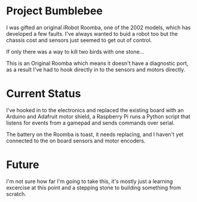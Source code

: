 # Project Bumblebee
I was gifted an original iRobot Roomba, one of the 2002 models, which has developed a few faults.  I've always wanted to buid a robot too but the chassis cost and sensors just seemed to get out of control.  

If only there was a way to kill two birds with one stone...

This is an Original Roomba which means it doesn't have a diagnostic port, as a result I've had to hook directly in to the sensors and motors directly. 

# Current Status
I've hooked in to the electronics and replaced the existing board with an Arduino and Adafruit motor shield, a Raspberry Pi runs a Python script that listens for events from a gamepad and sends commands over serial.

The battery on the Roomba is toast, it needs replacing, and I haven't yet connected to the on board sensors and motor encoders.

# Future
I'm not sure how far I'm going to take this, it's mostly just a learning excercise at this point and a stepping stone to building something from scratch.  
